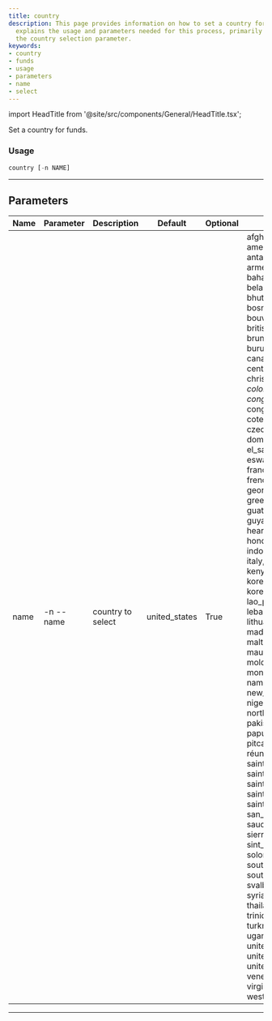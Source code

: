 ```yaml
---
title: country
description: This page provides information on how to set a country for funds. It
  explains the usage and parameters needed for this process, primarily focusing on
  the country selection parameter.
keywords:
- country
- funds
- usage
- parameters
- name
- select
---
```


import HeadTitle from '@site/src/components/General/HeadTitle.tsx';

<HeadTitle title="funds /country - Reference | OpenBB Terminal Docs" />

Set a country for funds.

### Usage

```python wordwrap
country [-n NAME]
```

---

## Parameters

| Name | Parameter | Description | Default | Optional | Choices |
| ---- | --------- | ----------- | ------- | -------- | ------- |
| name | -n  --name | country to select | united_states | True | afghanistan, åland_islands, albania, algeria, american_samoa, andorra, angola, anguilla, antarctica, antigua_and_barbuda, argentina, armenia, aruba, australia, austria, azerbaijan, bahamas, bahrain, bangladesh, barbados, belarus, belgium, belize, benin, bermuda, bhutan, bolivia, bonaire, bosnia_and_herzegovina, botswana, bouvet_island, brazil, british_indian_ocean_territory, brunei_darussalam, bulgaria, burkina_faso, burundi, cabo_verde, cambodia, cameroon, canada, cayman_islands, central_african_republic, chad, chile, china, christmas_island, cocos_(keeling)_islands, colombia, comoros, congo_(the_democratic_republic_of_the), congo_(the), cook_islands, costa_rica, cote_divoire, croatia, cuba, curaçao, cyprus, czechia, denmark, djibouti, dominica, dominican_republic, ecuador, egypt, el_salvador, equatorial_guinea, eritrea, estonia, eswatini, ethiopia, falkland_islands, fiji, finland, france, french_guiana, french_polynesia, french_southern_territories, gabon, gambia, georgia, germany, ghana, gibraltar, greece, greenland, grenada, guadeloupe, guam, guatemala, guernsey, guinea, guinea-bissau, guyana, haiti, heard_island_and_mcdonald_islands, holy_see, honduras, hong_kong, hungary, iceland, india, indonesia, iran, iraq, ireland, isle_of_man, israel, italy, jamaica, japan, jersey, jordan, kazakhstan, kenya, kiribati, korea_(the_democratic_peoples_republic_of), korea_(the_republic_of), kuwait, kyrgyzstan, lao_peoples_democratic_republic, latvia, lebanon, lesotho, liberia, libya, liechtenstein, lithuania, luxembourg, macao, north_macedonia, madagascar, malawi, malaysia, maldives, mali, malta, marshall_islands, martinique, mauritania, mauritius, mayotte, mexico, micronesia, moldova, monaco, mongolia, montenegro, montserrat, morocco, mozambique, myanmar, namibia, nauru, nepal, netherlands, new_caledonia, new_zealand, nicaragua, niger, nigeria, niue, norfolk_island, northern_mariana_islands, norway, oman, pakistan, palau, palestine, panama, papua_new_guinea, paraguay, peru, philippines, pitcairn, poland, portugal, puerto_rico, qatar, réunion, romania, russian_federation, rwanda, saint_barthélemy, saint_helena, saint_kitts_and_nevis, saint_lucia, saint_martin_(french_part), saint_pierre_and_miquelon, saint_vincent_and_the_grenadines, samoa, san_marino, sao_tome_and_principe, saudi_arabia, senegal, serbia, seychelles, sierra_leone, singapore, sint_maarten_(dutch_part), slovakia, slovenia, solomon_islands, somalia, south_africa, south_georgia_and_the_south_sandwich_islands, south_sudan, spain, sri_lanka, sudan, suriname, svalbard, sweden, switzerland, syrian_arab_republic, taiwan, tajikistan, tanzania, thailand, timor-leste, togo, tokelau, tonga, trinidad_and_tobago, tunisia, türkiye, turkmenistan, turks_and_caicos_islands, tuvalu, uganda, ukraine, united_arab_emirates, united_kingdom, united_states_minor_outlying_islands, united_states, uruguay, uzbekistan, vanuatu, venezuela, viet_nam, virgin_islands_(british), virgin_islands_(u.s.), wallis_and_futuna, western_sahara, yemen, zambia, zimbabwe |

---
